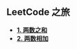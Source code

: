 ## LeetCode 之旅

- [**1. 两数之和**](https://github.com/shownoso/algorithms/issues/1)
- [**2. 两数相加**](https://github.com/shownoso/algorithms/issues/2)

